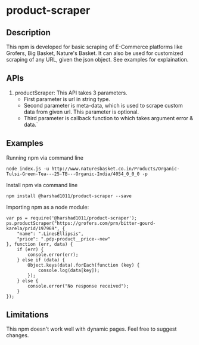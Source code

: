 # product-scraper

## Description
This npm is developed for basic scraping of E-Commerce platforms like Grofers, Big Basket, Nature's Basket.
It can also be used for customized scraping of any URL, given the json object. See examples for explaination.

## APIs
1. productScraper: This API takes 3 parameters.
   - First parameter is url in string type.
   - Second parameter is meta-data, which is used to scrape custom data from given url. This parameter is optional.
   - Third parameter is callback function to which takes argument error & data.`

## Examples
Running npm via command line
```
node index.js -u http://www.naturesbasket.co.in/Products/Organic-Tulsi-Green-Tea---25-TB---Organic-India/4054_0_0_0 -p
```

Install npm via command line
```
npm install @harshad1011/product-scraper --save
```

Importing npm as a node module:
```
var ps = require('@harshad1011/product-scraper');
ps.productScraper("https://grofers.com/prn/bitter-gourd-karela/prid/197969", {
    "name": ".LinesEllipsis",
    "price": ".pdp-product__price--new"
}, function (err, data) {
    if (err) {
        console.error(err);
    } else if (data) {
        Object.keys(data).forEach(function (key) {
            console.log(data[key]);
        });
    } else {
        console.error("No response received");
    }
});
```
## Limitations
This npm doesn't work well with dynamic pages. Feel free to suggest changes.